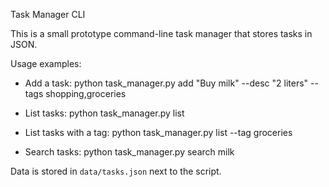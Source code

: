 Task Manager CLI

This is a small prototype command-line task manager that stores tasks in JSON.

Usage examples:

- Add a task:
  python task_manager.py add "Buy milk" --desc "2 liters" --tags shopping,groceries

- List tasks:
  python task_manager.py list

- List tasks with a tag:
  python task_manager.py list --tag groceries

- Search tasks:
  python task_manager.py search milk

Data is stored in `data/tasks.json` next to the script.
